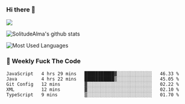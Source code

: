 ### Hi there 👋
<p>
  <a href="https://count.getloli.com/"><img src="https://count.getloli.com/get/@:solitudealma"></a>
</p>

![SolitudeAlma's github stats](https://github-readme-stats.vercel.app/api?username=solitudealma&show_icons=true&theme=radical)

![Most Used Languages](https://github-readme-stats.vercel.app/api/top-langs/?username=solitudealma&layout=compact&hide_border=true&theme=dark)
<!-- ![visitors](https://visitor-badge.glitch.me/badge?page_id=solitudealma.solitudealma.id) -->


### :dart: Weekly Fuck The Code

<!--START_SECTION:waka-->
```text
JavaScript   4 hrs 29 mins   ███████████▓░░░░░░░░░░░░░   46.33 % 
Java         4 hrs 22 mins   ███████████▒░░░░░░░░░░░░░   45.05 % 
Git Config   12 mins         ▓░░░░░░░░░░░░░░░░░░░░░░░░   02.22 % 
XML          12 mins         ▓░░░░░░░░░░░░░░░░░░░░░░░░   02.10 % 
TypeScript   9 mins          ▒░░░░░░░░░░░░░░░░░░░░░░░░   01.70 % 
```
<!--END_SECTION:waka-->
